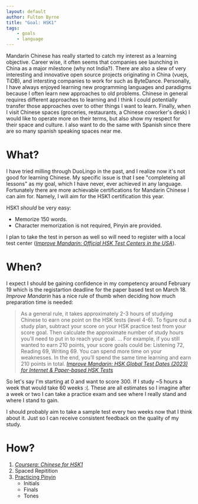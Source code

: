 ```yaml
---
layout: default
author: Fulton Byrne
title: "Goal: HSK1"
tags:
    - goals
    - language
---
```


Mandarin Chinese has really started to catch my interest as a learning objective. Career wise, it often seems that companies see launching in China as a major milestone (why not India?). There are also a slew of very interesting and innovative open source projects originating in China (vuejs, TiDB), and intersting companies to work for such as ByteDance. Personally, I have always enjoyed learning new programming languages and paradigms because I often learn new approaches to old problems. Chinese in general requires different approaches to learning and I think I could potentially transfer those approaches over to other things I want to learn. Finally, when I visit Chinese spaces (groceries, restaurants, a Chinese coworker's desk) I would like to operate more on their terms, but also show my respect for their space and culture. I also want to do the same with Spanish since there are so many spanish speaking spaces near me.

# What?

I have tried milling through DuoLingo in the past, and I realize now it's not good for learning Chinese. My specific issue is that I see "completeing all lessons" as my goal, which I have never, ever achieved in any language. Fortunately there are more achievable certifications for Mandarin Chinese I can aim for. Namely, I will aim for the HSK1 certification this year.

HSK1 _should_ be very easy:

* Memorize 150 words.
* Character memorization is not required, Pinyin are provided.

I plan to take the test in person as well so will need to register with a local test center ([_Improve Mandarin: Official HSK Test Centers in the USA_](https://improvemandarin.com/hsk-test-centers-usa/)).

# When?

I expect I should be gaining confidence in my competency around February 19 which is the registartion deadline for the paper based test on March 18. _Improve Mandarin_ has a nice rule of thumb when deciding how much preparation time is needed:

> As a general rule, it takes approximately 2-3 hours of studying Chinese to earn one point on the HSK tests (level 4-6). To figure out a study plan, subtract your score on your HSK practice test from your score goal. Then calculate the approximate number of study hours you’ll need to put in to reach your goal.
> ...
> For example, if you still wanted to earn 210 points, your score goals could be: Listening 72, Reading 69, Writing 69. You can spend more time on your weaknesses. In the end, you’ll spend the same time learning and earn 210 points in total.
> [_Improve Mandarin: HSK Global Test Dates (2023) for Internet & Paper-based HSK Tests_](https://improvemandarin.com/hsk-test-dates/)

So let's say I'm starting at 0 and want to score 300. If I study ~5 hours a week that would take 60 weeks :(. These are all estimates so I imagine after a week or two I can take a practice exam and see where I really stand and where I stand to gain.

I should probably aim to take a sample test every two weeks now that I think about it. Just so I can receive consistent feedback on the quality of my study.

# How?

1. [_Coursera: Chinese for HSK1_](https://www.coursera.org/learn/hsk-1)
2. Spaced Repitition
3. [Practicing Pinyin](https://www.fluentu.com/blog/chinese/learn-chinese-pinyin/)
    * Initials
    * Finals
    * Tones

